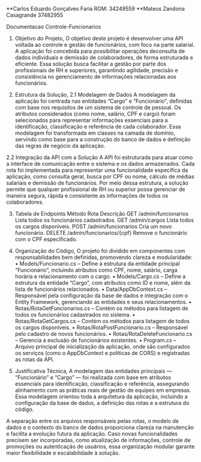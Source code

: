 **Carlos Eduardo Gonçalves Faria RGM: 34249559
**Mateus Zandona Casagrande 37482955

Documentacao Controle-Funcionarios

1. Objetivo do Projeto,
O objetivo deste projeto é desenvolver uma API voltada ao controle e gestão de funcionários, com foco na parte salarial.
A aplicação foi concebida para possibilitar operações deconsulta de dados individuais e 
demissão de colaboradores, de forma estruturada e eficiente. Essa solução busca facilitar a gestão por parte dos 
profissionais de RH e superiores, garantindo agilidade, precisão e consistência no gerenciamento de informações relacionadas aos funcionários.

2. Estrutura da Solução,
2.1 Modelagem de Dados
A modelagem da aplicação foi centrada nas entidades “Cargo” e “Funcionário”, definidas com base nos requisitos de um sistema de controle de pessoal. 
Os atributos considerados (como nome, salário, CPF e cargo) foram selecionados para representar informações essenciais para a identificação, 
classificação e referência de cada colaborador. Essa modelagem foi transformada em classes na camada de domínio, servindo como base para a 
construção do banco de dados e definição das regras de negócio da aplicação.



2.2 Integração da API com a Solução
A API foi estruturada para atuar como a interface de comunicação entre o sistema e os dados armazenados. 
Cada rota foi implementada para representar uma funcionalidade específica da aplicação, como consulta geral, busca por CPF ou nome, 
cálculo de médias salariais e demissão de funcionários. Por meio dessa estrutura, a solução permite que qualquer profissional de RH ou superior 
possa gerenciar de maneira segura, rápida e consistente as informações de todos os colaboradores.



3. Tabela de Endpoints
Método              Rota                                      Descrição
GET         /admin/funcionarios                   Lista todos os funcionários cadastrados.
GET         /admin/cargos                         Lista todos os cargos disponíveis.
POST        /admin/funcionarios                   Cria um novo funcionário.
DELETE      /admin/funcionarios/{cpf}             Remove o funcionário com o CPF especificado.


4. Organização do Código,
O projeto foi dividido em componentes com responsabilidades bem definidas, promovendo clareza e modularidade:
• Models/Funcionario.cs – Define a estrutura da entidade principal “Funcionário”, incluindo atributos como CPF, nome, salário, carga horária e relacionamento com o cargo.
• Models/Cargo.cs – Define a estrutura da entidade “Cargo”, com atributos como ID e nome, além da lista de funcionários relacionados.
• Data/AppDbContext.cs – Responsável pela configuração da base de dados e integração com o Entity Framework, gerenciando as entidades e seus relacionamentos.
• Rotas/RotaGetFuncionarios.cs – Contém os métodos para listagem de todos os funcionários cadastrados no sistema.
• Rotas/RotaGetCargos.cs – Contém os métodos para listagem de todos os cargos disponíveis.
• Rotas/RotaPostFuncionario.cs – Responsável pelo cadastro de novos funcionários.
• Rotas/RotaDeleteFuncionario.cs – Gerencia a exclusão de funcionários existentes.
• Program.cs – Arquivo principal de inicialização da aplicação, onde são configurados os serviços (como o AppDbContext e políticas de CORS) e registradas as rotas da API.


5. Justificativa Técnica,
A modelagem das entidades principais — “Funcionário” e “Cargo” — foi realizada com base em atributos essenciais para identificação, classificação e referência, 
assegurando alinhamento com as práticas reais de gestão de equipes em empresas. Essa modelagem orientou toda a arquitetura da aplicação, incluindo a configuração da base de dados, 
a definição das rotas e a estrutura do código.

A separação entre os arquivos responsáveis pelas rotas, o modelo de dados e o contexto do banco de dados proporciona clareza na manutenção e facilita a evolução futura da aplicação. 
Caso novas funcionalidades precisem ser incorporadas, como atualização de informações, controle de promoções ou autenticação de usuários, essa organização modular garante maior flexibilidade e escalabilidade à solução.
